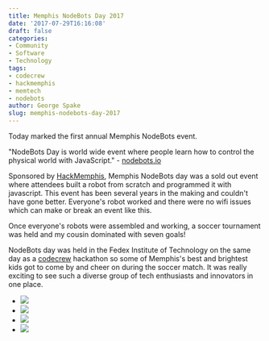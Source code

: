 ```yaml
---
title: Memphis NodeBots Day 2017
date: '2017-07-29T16:16:08'
draft: false
categories:
- Community
- Software
- Technology
tags:
- codecrew
- hackmemphis
- memtech
- nodebots
author: George Spake
slug: memphis-nodebots-day-2017
---
```


Today marked the first annual Memphis NodeBots event.

"NodeBots Day is world wide event where people learn how to control the
physical world with JavaScript." - [nodebots.io](http://nodebots.io/#about)
<!--more-->
Sponsored by [HackMemphis](http://www.hackmemphis.com/nodebots-day/), Memphis
NodeBots day was a sold out event where attendees built a robot from scratch
and programmed it with javascript. This event has been several years in the
making and couldn't have gone better. Everyone's robot worked and there were
no wifi issues which can make or break an event like this.

Once everyone's robots were assembled and working, a soccer tournament was
held and my cousin dominated with seven goals!

NodeBots day was held in the Fedex Institute of Technology on the same day as
a [codecrew](https://www.code-crew.org/) hackathon so some of Memphis's best
and brightest kids got to come by and cheer on during the soccer match. It was
really exciting to see such a diverse group of tech enthusiasts and innovators
in one place.

  * ![](https://georgespake.com/wp-content/uploads/2017/07/16992252_10212107317070812_5097476036219015636_o.jpg)
  * ![](https://georgespake.com/wp-content/uploads/2017/07/IMG_20170729_101818.jpg)
  * ![](https://georgespake.com/wp-content/uploads/2017/07/IMG_20170729_145259.jpg)
  * ![](https://georgespake.com/wp-content/uploads/2017/07/nodebot.jpg)
